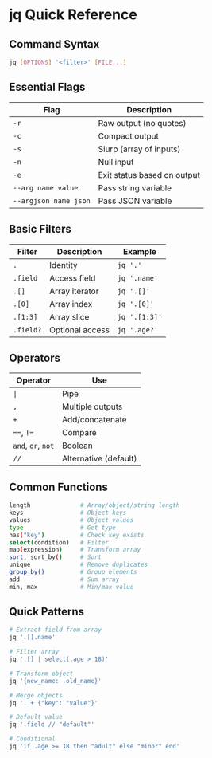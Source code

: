 # jq Quick Reference

## Command Syntax
```bash
jq [OPTIONS] '<filter>' [FILE...]
```

## Essential Flags
| Flag | Description |
|------|-------------|
| `-r` | Raw output (no quotes) |
| `-c` | Compact output |
| `-s` | Slurp (array of inputs) |
| `-n` | Null input |
| `-e` | Exit status based on output |
| `--arg name value` | Pass string variable |
| `--argjson name json` | Pass JSON variable |

## Basic Filters
| Filter | Description | Example |
|--------|-------------|---------|
| `.` | Identity | `jq '.'` |
| `.field` | Access field | `jq '.name'` |
| `.[]` | Array iterator | `jq '.[]'` |
| `.[0]` | Array index | `jq '.[0]'` |
| `.[1:3]` | Array slice | `jq '.[1:3]'` |
| `.field?` | Optional access | `jq '.age?'` |

## Operators
| Operator | Use |
|----------|-----|
| `\|` | Pipe |
| `,` | Multiple outputs |
| `+` | Add/concatenate |
| `==`, `!=` | Compare |
| `and`, `or`, `not` | Boolean |
| `//` | Alternative (default) |

## Common Functions
```bash
length              # Array/object/string length
keys                # Object keys
values              # Object values
type                # Get type
has("key")          # Check key exists
select(condition)   # Filter
map(expression)     # Transform array
sort, sort_by()     # Sort
unique              # Remove duplicates
group_by()          # Group elements
add                 # Sum array
min, max            # Min/max value
```

## Quick Patterns
```bash
# Extract field from array
jq '.[].name'

# Filter array
jq '.[] | select(.age > 18)'

# Transform object
jq '{new_name: .old_name}'

# Merge objects
jq '. + {"key": "value"}'

# Default value
jq '.field // "default"'

# Conditional
jq 'if .age >= 18 then "adult" else "minor" end'
```
